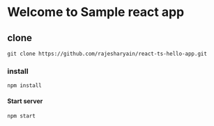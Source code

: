 # Welcome to Sample react app

## clone
	git clone https://github.com/rajesharyain/react-ts-hello-app.git

### install
  	npm install

#### Start server
  	npm start

